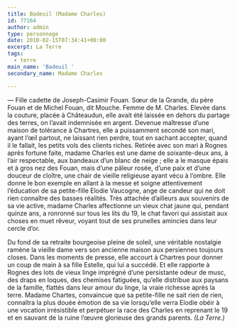 ```yaml
---
title: Badeuil (Madame Charles)
id: 77164
author: admin
type: personnage
date: 2010-02-15T07:34:41+00:00
excerpt: La Terre
tags:
  - terre
main_name: 'Badeuil '
secondary_name: Madame Charles

---
```

— Fille cadette de Joseph-Casimir Fouan. Sœur de la Grande, du père Fouan et de Michel Fouan, dit Mouche. Femme de M. Charles. Elevée dans la couture, placée à Châteaudun, elle avait été laissée en dehors du partage des terres, on l&rsquo;avait indemnisée en argent. Devenue maîtresse d&rsquo;une maison de tolérance à Chartres, elle a puissamment secondé son mari, ayant l&rsquo;œil partout, ne laissant rien perdre, tout en sachant accepter, quand il le fallait, les petits vols des clients riches. Retirée avec son mari à Rognes après fortune faite, madame Charles est une dame de soixante-deux ans, à l&rsquo;air respectable, aux bandeaux d&rsquo;un blanc de neige ; elle a le masque épais et à gros nez des Fouan, mais d&rsquo;une pâleur rosée, d&rsquo;une paix et d&rsquo;une douceur de cloître, une chair de vieille religieuse ayant vécu à l&rsquo;ombre. Elle donne le bon exemple en allant à la messe et soigne attentivement l&rsquo;éducation de sa petite-fille Elodie Vaucogne, ange de candeur qui ne doit rien connaître des basses réalités. Très attachée d&rsquo;ailleurs aux souvenirs de sa vie active, madame Charles affectionne un vieux chat jaune qui, pendant quinze ans, a ronronné sur tous les lits du 19, le chat favori qui assistait aux choses en muet rêveur, voyant tout de ses prunelles amincies dans leur cercle d&rsquo;or.

Du fond de sa retraite bourgeoise pleine de soleil, une véritable nostalgie ramène la vieille dame vers son ancienne maison aux persiennes toujours closes. Dans les moments de presse, elle accourt à Chartres pour donner un coup de main à sa fille Estelle, qui lui a succédé. Et elle rapporte à Rognes des lots de vieux linge imprégné d&rsquo;une persistante odeur de musc, des draps en loques, des chemises fatiguées, qu&rsquo;elle distribue aux paysans de la famille, flattés dans leur amour du linge, la vraie richesse après la terre. Madame Chartes, convaincue que sa petite-fille ne sait rien de rien, connaîtra la plus douée émotion de sa vie lorsqu&rsquo;elle verra Elodie obéir à une vocation irrésistible et perpétuer la race des Charles en reprenant le 19 et en sauvant de la ruine l&rsquo;œuvre glorieuse des grands parents. _(La Terre.)_